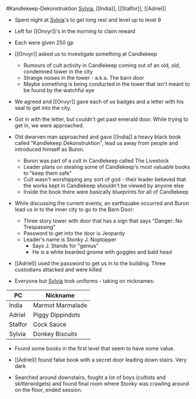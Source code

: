 #Kandlekeep-Dekonstruktion
[Sylvia](Sylvia.md), [[India]], [[Stalfor]], [[Adriel]]

- Spent night at [Sylvia](Sylvia.md)'s to get long rest and level up to level 9
- Left for [[Onvyr]]'s in the morning to claim reward
- Each were given 250 gp

- [[Onvyr]] asked us to investigate something at Candlekeep
	- Rumours of cult activity in Candlekeep coming out of an old, old, condemned tower in the city
	- Strange noises in the tower - a.k.a. The barn door
	- Maybe something is being conducted in the tower that isn't meant to be found by the watchful eye
- We agreed and [[Onvyr]] gave each of us badges and a letter with his seal to get into the city.
- Got in with the letter, but couldn't get past emerald door. While trying to get in, we were approached.

- Old dwarven man approached and gave [[India]] a heavy black book called "Kandlekeep Dekonstruktion", lead us away from people and introduced himself as Buron.
	- Buron was part of a cult in Candlekeep called The Livestock
	- Leader plans on stealing some of Candlekeep's most valuable books to "keep them safe"
	- Cult wasn't worshipping any sort of god - their leader believed that the works kept in Candlekeep shouldn't be viewed by anyone else
	- Inside the book there were basically blueprints for all of Candlekeep

- While discussing the current events, an earthquake occurred and Buron lead us in to the inner city to go to the Barn Door:
	- Three story tower with door that has a sign that says "Danger: No Trespassing"
	- Password to get into the door is Jeopardy
	- Leader's name is Stonky J. Noptopper
		- Says J. Stands for "genius"
		- He is a white bearded gnome with goggles and bald head

- [[Adriel]] used the password to get us in to the building. Three custodians attacked and were killed
- Everyone but [Sylvia](Sylvia.md) took uniforms - taking on nicknames:

|PC|Nickname|
|----|----|
|India|Marmot Marmalade|
|Adriel|Piggy Dippindots|
|Stalfor|Cock Sauce|
|Sylvia|Donkey Biscuits|

- Found some books in the first level that seem to have some value.
- [[Adriel]] found false book with a secret door leading down stairs. Very dark

- Searched around downstairs, fought a lot of boys (cultists and skitterwidgets) and found final room where Stonky was crawling around on the floor, ended session.